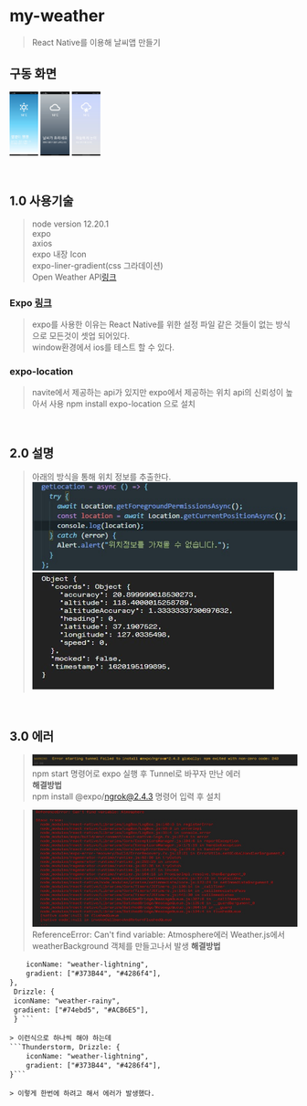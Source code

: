# my-weather

> React Native를 이용해 날씨앱 만들기

## 구동 화면

<img src = "./images/run_01.jpg" width="10%" height="10%"> <img src = "./images/run_02.jpg" width="10%" height="10%"> <img src = "./images/run_03.jpg" width="10%" height="10%">

<br>

## 1.0 사용기술

> node version 12.20.1  
> expo  
> axios  
> expo 내장 Icon  
> expo-liner-gradient(css 그라데이션)  
> Open Weather API[링크](https://openweathermap.org/api)

### Expo [링크](https://docs.expo.io/)

> expo를 사용한 이유는 React Native를 위한 설정 파일 같은 것들이 없는 방식으로 모든것이 셋업 되어있다.  
> window환경에서 ios를 테스트 할 수 있다.

### expo-location

> navite에서 제공하는 api가 있지만 expo에서 제공하는 위치 api의 신뢰성이 높아서 사용
> npm install expo-location 으로 설치

<br>

## 2.0 설명

> 아래의 방식을 통해 위치 정보를 추출한다.
> ![img](./images/location_code.jpg)  
> ![img](./images/location_log.jpg)

<br>

## 3.0 에러

> ![img](./images/error_01.jpg)  
> npm start 명령어로 expo 실행 후 Tunnel로 바꾸자 만난 에러  
> **해결방법**  
> npm install @expo/ngrok@2.4.3 명령어 입력 후 설치

> ![img](./images/error_02.jpg)  
> ReferenceError: Can't find variable: Atmosphere에러
> Weather.js에서 weatherBackground 객체를 만들고나서 발생
> **해결방법**  
``` Thunderstorm: {
    iconName: "weather-lightning",
    gradient: ["#373B44", "#4286f4"],
},  
 Drizzle: {  
 iconName: "weather-rainy",  
 gradient: ["#74ebd5", "#ACB6E5"],  
 } ```

> 이런식으로 하나씩 해야 하는데  
```Thunderstorm, Drizzle: {
    iconName: "weather-lightning",
    gradient: ["#373B44", "#4286f4"],
}```

> 이렇게 한번에 하려고 해서 에러가 발생했다.
